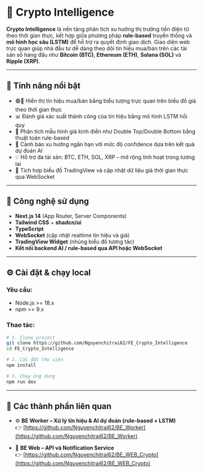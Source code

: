 # 🧠 Crypto Intelligence

**Crypto Intelligence** là nền tảng phân tích xu hướng thị trường tiền điện tử theo thời gian thực, kết hợp giữa phương pháp **rule-based** truyền thống và **mô hình học sâu (LSTM)** để hỗ trợ ra quyết định giao dịch. Giao diện web trực quan giúp nhà đầu tư dễ dàng theo dõi tín hiệu mua/bán trên các tài sản số hàng đầu như **Bitcoin (BTC)**, **Ethereum (ETH)**, **Solana (SOL)** và **Ripple (XRP)**.

---

## 🚀 Tính năng nổi bật

- 🟢🔴 Hiển thị tín hiệu mua/bán bằng biểu tượng trực quan trên biểu đồ giá theo thời gian thực  
- 📊 Đánh giá xác suất thành công của tín hiệu bằng mô hình LSTM hồi quy  
- 🧠 Phân tích mẫu hình giá kinh điển như Double Top/Double Bottom bằng thuật toán rule-based  
- 🔔 Cảnh báo xu hướng ngắn hạn với mức độ confidence dựa trên kết quả dự đoán AI  
- 💡 Hỗ trợ đa tài sản: BTC, ETH, SOL, XRP – mở rộng linh hoạt trong tương lai  
- 🧩 Tích hợp biểu đồ TradingView và cập nhật dữ liệu giá thời gian thực qua WebSocket  

---

## 🧪 Công nghệ sử dụng

- **Next.js 14** (App Router, Server Components)  
- **Tailwind CSS** + **shadcn/ui**  
- **TypeScript**  
- **WebSocket** (cập nhật realtime tín hiệu và giá)  
- **TradingView Widget** (nhúng biểu đồ tương tác)  
- **Kết nối backend AI / rule-based qua API hoặc WebSocket**

---

## ⚙️ Cài đặt & chạy local

### Yêu cầu:

- Node.js >= 18.x  
- npm >= 9.x  

### Thao tác:

```bash
# 1. Clone project
git clone https://github.com/Nguyenchitrai62/FE_Crypto_Intelligence
cd FE_Crypto_Intelligence

# 2. Cài đặt thư viện
npm install

# 3. Chạy ứng dụng
npm run dev
```

---

## 🧩 Các thành phần liên quan

- ⚙️ **BE Worker – Xử lý tín hiệu & AI dự đoán (rule-based + LSTM)**  
  👉 [https://github.com/Nguyenchitrai62/BE_Worker](https://github.com/Nguyenchitrai62/BE_Worker)

- 🔧 **BE Web – API và Notification Service**  
  👉 [https://github.com/Nguyenchitrai62/BE_WEB_Crypto](https://github.com/Nguyenchitrai62/BE_WEB_Crypto)
